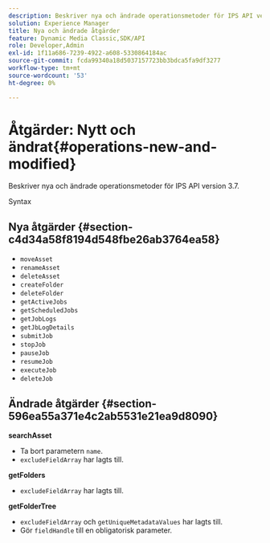 ```yaml
---
description: Beskriver nya och ändrade operationsmetoder för IPS API version 3.7.
solution: Experience Manager
title: Nya och ändrade åtgärder
feature: Dynamic Media Classic,SDK/API
role: Developer,Admin
exl-id: 1f11a686-7239-4922-a608-5330864184ac
source-git-commit: fcda99340a18d5037157723bb3bdca5fa9df3277
workflow-type: tm+mt
source-wordcount: '53'
ht-degree: 0%

---
```


# Åtgärder: Nytt och ändrat{#operations-new-and-modified}

Beskriver nya och ändrade operationsmetoder för IPS API version 3.7.

Syntax

## Nya åtgärder {#section-c4d34a58f8194d548fbe26ab3764ea58}

* `moveAsset`
* `renameAsset`
* `deleteAsset`
* `createFolder`
* `deleteFolder`
* `getActiveJobs`
* `getScheduledJobs`
* `getJobLogs`
* `getJbLogDetails`
* `submitJob`
* `stopJob`
* `pauseJob`
* `resumeJob`
* `executeJob`
* `deleteJob`

## Ändrade åtgärder {#section-596ea55a371e4c2ab5531e21ea9d8090}

**searchAsset**

* Ta bort parametern `name`.
* `excludeFieldArray` har lagts till.

**getFolders**

* `excludeFieldArray` har lagts till.

**getFolderTree**

* `excludeFieldArray` och `getUniqueMetadataValues` har lagts till.
* Gör `fieldHandle` till en obligatorisk parameter.
